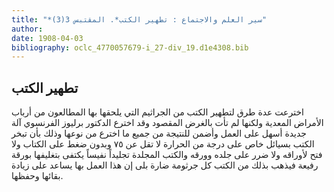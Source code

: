 ```yaml
---
title: "*سير العلم والاجتماع : تطهير الكتب*. المقتبس 3(3)"
author: 
date: 1908-04-03
bibliography: oclc_4770057679-i_27-div_19.d1e4308.bib
---
```




##  تطهير الكتب 


 اخترعت عدة طرق لتطهير الكتب من الجراثيم التي يلحقها بها المطالعون من أرباب الأمراض المعدية ولكنها لم تأت بالغرض المقصود وقد اخترع الدكتور برليوز الفرنسوي آلة جديدة أسهل على العمل وأضمن للنتيجة من جميع ما اخترع من نوعها وذلك بأن تبخر الكتب بسيائل خاص على درجة من الحرارة لا تقل عن  ٧٥  وبدون ضغط على الكتاب ولا فتح لأوراقه ولا ضرر على جلده وورقه والكتب المجلدة تجليداً نفيساً يكتفى بتغليفها بورقة رفيعة فيذهب بذلك من الكتب كل جرثومة ضارة بلى إن هذا العمل بها يساعد على زيادة بقائها وحفظها. 
